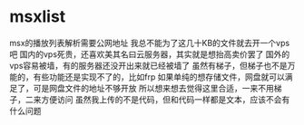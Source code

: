 # msxlist
msx的播放列表解析需要公网地址
我总不能为了这几十KB的文件就去开一个vps吧
国内的vps死贵，还喜欢美其名曰云服务器，其实就是想抬高卖价罢了
国外的vps容易被墙，有的服务器还没开出来就已经被墙了
虽然有梯子，但梯子也不是万能的，有些功能还是实现不了的，比如frp
如果单纯的想存储文件，网盘就可以满足了，可是网盘文件的地址不够开放
所以想来想去觉得这里合适，一来不用梯子，二来方便访问
虽然我上传的不是代码，但和代码一样都是文本，应该不会有什么问题
